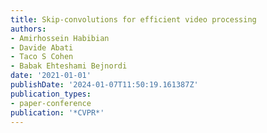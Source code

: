 ```yaml
---
title: Skip-convolutions for efficient video processing
authors:
- Amirhossein Habibian
- Davide Abati
- Taco S Cohen
- Babak Ehteshami Bejnordi
date: '2021-01-01'
publishDate: '2024-01-07T11:50:19.161387Z'
publication_types:
- paper-conference
publication: '*CVPR*'
---
```

